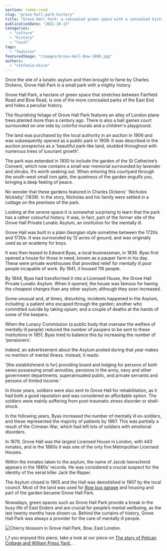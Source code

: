 ```yaml
---
section: roman-road
slug: "grove-hall-park-history"
title: "Grove Hall Park: a concealed green space with a concealed history"
publicationDate: "2021-10-13"
categories: 
  - "culture"
  - "history"
  - "local"
tags: 
  - "features"
featuredImage: "/images/Grove-Hall-Bow-1898.jpg"
authors: 
  - "stefania-dicio"
---
```


Once the site of a lunatic asylum and then brought to fame by Charles Dickens, Grove Hall Park is a small park with a mighty history.

Grove Hall Park, a hectare of green space that stretches between Fairfield Road and Bow Road, is one of the more concealed parks of the East End and hides a peculiar history.

The flourishing foliage of Grove Hall Park features an alley of London plane trees planted more than a century ago. There is also a ball games court surrounded on one side by colorful murals and a children's playground.

The land was purchased by the local authority in an auction in 1906 and was subsequently opened as a public park in 1909. It was described in the auction prospectus as a 'beautiful park-like land, studded throughout with numerous trees of luxuriant growth'.

The park was extended in 1930 to include the garden of the St Catherine’s Convent, which now contains a small war memorial surrounded by lavender and shrubs. It’s worth seeking out. When entering this courtyard through the south-west small iron gate, the quietness of the garden engulfs you, bringing a deep feeling of peace.

No wonder that these gardens featured in Charles Dickens’ ‘_Nicholas Nickleby_’ (1839). In the story, Nicholas and his family were settled in a cottage on the premises of the park. 

Looking at the serene space it is somewhat surprising to learn that the park has a rather colourful history. It was, in fact, part of the former site of the Grove Hall Private Lunatic Asylum, an institution for the mentally ill.

Grove Hall was built in a plain Georgian style sometime between the 1720s and 1730s. It was surrounded by 12 acres of ground, and was originally used as an academy for boys.

It was then leased to Edward Byas, a local businessman, in 1836. Byas first opened a house for those in need, known as a pauper farm in his day. These were private workhouses that provided relief for mentally ill poor people incapable of work. By 1841, it housed 116 people.

By 1844, Byas had transformed it into a Licensed House, the Grove Hall Private Lunatic Asylum. When it opened, the house was famous for having the cheapest charges than any other asylum; although they soon increased.

Some unusual and, at times, disturbing, incidents happened in the Asylum, including: a patient who escaped through the garden; another who committed suicide by taking opium; and a couple of deaths at the hands of some of the keepers.

When the Lunacy Commission (a public body that oversaw the welfare of mentally ill people) reduced the number of paupers to be sent to these institutions in 1851, Byas tried to balance this by increasing the number of ‘pensioners’.

Indeed, an advertisement about the Asylum posted during that year makes no mention of mental illness. Instead, it reads:

‘\[the establishment is for\] providing board and lodging for persons of both sexes possessing small annuities, pensions in the army, navy and other government departments, superannuated public, and private servants and persons of limited income.’

In those years, soldiers were also sent to Grove Hall for rehabilitation, as it had both a good reputation and was considered an affordable option. The soldiers were mainly suffering from post-traumatic stress disorder or shell-shock.

In the following years, Byas increased the number of mentally ill ex-soldiers, and these represented the majority of patients by 1867. This was partially a result of the Crimean War, which had left lots of soldiers with emotional disorders.

In 1879, Grove Hall was the largest Licensed House in London, with 443 inmates, and in the 1880s it was one of the only five Metropolitan Licensed Houses.

Within the inmates taken to the asylum, the name of Jacob Isenschmid appears in the 1880s’ records. He was considered a crucial suspect for the identity of the serial killer Jack the Ripper.

The Asylum closed in 1905 and the Hall was demolished in 1907 by the local council. Most of the land was used for [Bow bus garage](https://romanroadlondon.com/allen-staines-no8-bus-bow-garage-charladies-bowler-hats/) and housing and part of the garden became Grove Hall Park.

Nowadays, green spaces such as Grove Hall Park provide a break in the busy life of East Enders and are crucial for people’s mental wellbeing, as the last twenty months have shown us. Behind the curtains of history, Grove Hall Park was always a provider for the care of mentally ill people.

![Cherry blossom in Grove Hall Park, Bow, East London.](/images/Grove-Hall-Park-cherry-blosson-1024x683.jpg)

I_f you enjoyed this piece, take a look at our piece on [The story of Pelican Cottage and William Press Yard](https://romanroadlondon.com/pelican-cottage-william-press-yard/)_ .


